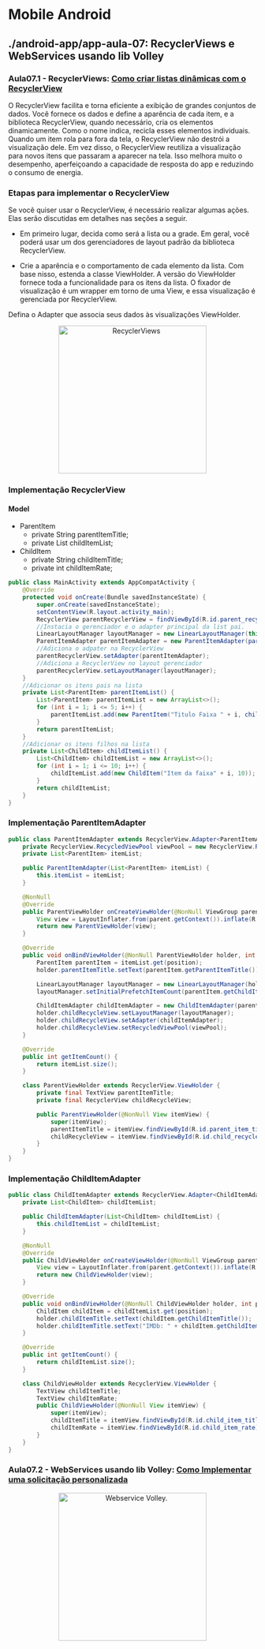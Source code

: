 # Mobile Android
## ./android-app/app-aula-07: RecyclerViews e WebServices usando lib Volley
### Aula07.1 - RecyclerViews: <a href="https://developer.android.com/guide/topics/ui/layout/recyclerview?hl=pt-br" title="developer.android.com">Como criar listas dinâmicas com o RecyclerView  </a>
 
O RecyclerView facilita e torna eficiente a exibição de grandes conjuntos de dados. Você fornece os dados e define a aparência de cada item, e a biblioteca RecyclerView, quando necessário, cria os elementos dinamicamente. Como o nome indica, recicla esses elementos individuais. Quando um item rola para fora da tela, o RecyclerView não destrói a visualização dele. Em vez disso, o RecyclerView reutiliza a visualização para novos itens que passaram a aparecer na tela. Isso melhora muito o desempenho, aperfeiçoando a capacidade de resposta do app e reduzindo o consumo de energia.

### Etapas para implementar o RecyclerView
Se você quiser usar o RecyclerView, é necessário realizar algumas ações. Elas serão discutidas em detalhes nas seções a seguir.

* Em primeiro lugar, decida como será a lista ou a grade. Em geral, você poderá usar um dos gerenciadores de layout padrão da biblioteca RecyclerView.

* Crie a aparência e o comportamento de cada elemento da lista. Com base nisso, estenda a classe ViewHolder. A versão do ViewHolder fornece toda a funcionalidade para os itens da lista. O fixador de visualização é um wrapper em torno de uma View, e essa visualização é gerenciada por RecyclerView.

Defina o Adapter que associa seus dados às visualizações ViewHolder.


<p align="center">
  <img src="/android-app/app-aula-07/assets/MyAppRecyclerView/recycler_view.gif" alt="RecyclerViews" alt="drawing" width="300"/>
</p>

### Implementação RecyclerView

#### Model
* ParentItem
  - private String parentItemTitle;
  - private List<ChildItem> childItemList;
* ChildItem
  - private String childItemTitle;
  - private int childItemRate;
 
```java
public class MainActivity extends AppCompatActivity {
    @Override
    protected void onCreate(Bundle savedInstanceState) {
        super.onCreate(savedInstanceState);
        setContentView(R.layout.activity_main);
        RecyclerView parentRecyclerView = findViewById(R.id.parent_recyclerview);
        //Instacia o gerenciador e o adapter principal da list pai.
        LinearLayoutManager layoutManager = new LinearLayoutManager(this);
        ParentItemAdapter parentItemAdapter = new ParentItemAdapter(parentItemList());
        //Adiciona o adpater na RecyclerView
        parentRecyclerView.setAdapter(parentItemAdapter);
        //Adiciona a RecyclerView no layout gerenciador
        parentRecyclerView.setLayoutManager(layoutManager);
    }
    //Adicionar os itens pais na lista
    private List<ParentItem> parentItemList() {
        List<ParentItem> parentItemList = new ArrayList<>();
        for (int i = 1; i <= 5; i++) {
            parentItemList.add(new ParentItem("Titulo Faixa " + i, childItemList()));
        }
        return parentItemList;
    }
    //Adicionar os itens filhos na lista
    private List<ChildItem> childItemList() {
        List<ChildItem> childItemList = new ArrayList<>();
        for (int i = 1; i <= 10; i++) {
            childItemList.add(new ChildItem("Item da faixa" + i, 10));
        }
        return childItemList;
    }
}
````
### Implementação ParentItemAdapter

```java
public class ParentItemAdapter extends RecyclerView.Adapter<ParentItemAdapter.ParentViewHolder> {
    private RecyclerView.RecycledViewPool viewPool = new RecyclerView.RecycledViewPool();
    private List<ParentItem> itemList;

    public ParentItemAdapter(List<ParentItem> itemList) {
        this.itemList = itemList;
    }

    @NonNull
    @Override
    public ParentViewHolder onCreateViewHolder(@NonNull ViewGroup parent, int viewType) {
        View view = LayoutInflater.from(parent.getContext()).inflate(R.layout.parent_item, parent, false);
        return new ParentViewHolder(view);
    }

    @Override
    public void onBindViewHolder(@NonNull ParentViewHolder holder, int position) {
        ParentItem parentItem = itemList.get(position);
        holder.parentItemTitle.setText(parentItem.getParentItemTitle());

        LinearLayoutManager layoutManager = new LinearLayoutManager(holder.childRecycleView.getContext(), LinearLayoutManager.HORIZONTAL, false);
        layoutManager.setInitialPrefetchItemCount(parentItem.getChildItemList().size());

        ChildItemAdapter childItemAdapter = new ChildItemAdapter(parentItem.getChildItemList());
        holder.childRecycleView.setLayoutManager(layoutManager);
        holder.childRecycleView.setAdapter(childItemAdapter);
        holder.childRecycleView.setRecycledViewPool(viewPool);
    }

    @Override
    public int getItemCount() {
        return itemList.size();
    }

    class ParentViewHolder extends RecyclerView.ViewHolder {
        private final TextView parentItemTitle;
        private final RecyclerView childRecycleView;

        public ParentViewHolder(@NonNull View itemView) {
            super(itemView);
            parentItemTitle = itemView.findViewById(R.id.parent_item_title);
            childRecycleView = itemView.findViewById(R.id.child_recyclerview);
        }
    }
}
````

### Implementação ChildItemAdapter

```java
public class ChildItemAdapter extends RecyclerView.Adapter<ChildItemAdapter.ChildViewHolder> {
    private List<ChildItem> childItemList;

    public ChildItemAdapter(List<ChildItem> childItemList) {
        this.childItemList = childItemList;
    }

    @NonNull
    @Override
    public ChildViewHolder onCreateViewHolder(@NonNull ViewGroup parent, int viewType) {
        View view = LayoutInflater.from(parent.getContext()).inflate(R.layout.child_item,parent, false);
        return new ChildViewHolder(view);
    }

    @Override
    public void onBindViewHolder(@NonNull ChildViewHolder holder, int position) {
        ChildItem childItem = childItemList.get(position);
        holder.childItemTitle.setText(childItem.getChildItemTitle());
        holder.childItemTitle.setText("IMDb: " + childItem.getChildItemRate());
    }

    @Override
    public int getItemCount() {
        return childItemList.size();
    }

    class ChildViewHolder extends RecyclerView.ViewHolder {
        TextView childItemTitle;
        TextView childItemRate;
        public ChildViewHolder(@NonNull View itemView) {
            super(itemView);
            childItemTitle = itemView.findViewById(R.id.child_item_title);
            childItemRate = itemView.findViewById(R.id.child_item_rate);
        }
    }
}
````

### Aula07.2 - WebServices usando lib Volley:  <a href="https://google.github.io/volley/request-custom.html" title="google.github.io"> Como Implementar uma solicitação personalizada </a>
<p align="center">
  <img src="/android-app/app-aula-07/assets/WebServiceVolley/webservice_volley.gif" alt="Webservice Volley." alt="drawing" width="300"/>
</p>
